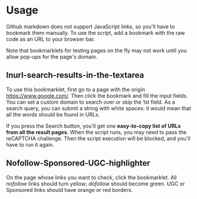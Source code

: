 # Usage

Github markdown does not support JavaScript links, so you'll have to bookmark them manually. To use the script, add a bookmark with the raw code as an URL to your browser bar.

Note that bookmarklets for testing pages on the fly may not work until you allow pop-ups for the page's domain.

## Inurl-search-results-in-the-textarea

To use this bookmarklet, first go to a page with the origin https://www.google.com/. Then click the bookmark and fill the input fields. You can set a custom domain to search over or skip the 1st field. As a search query, you can submit a string with white spaces: it would mean that all the words should be found in URLs. 

If you press the Search button, you'll get one **easy-to-copy list of URLs from all the result pages**. When the script runs, you may need to pass the reCAPTCHA challenge. Then the script execution will be blocked, and you'll have to run it again.

## Nofollow-Sponsored-UGC-highlighter

On the page whose links you want to check, click the bookmarklet. All *nofollow* links should turn yellow; *dofollow* should become green. UGC or Sponsored links should have orange or red borders.




